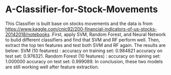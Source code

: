 # A-Classifier-for-Stock-Movements

This Classifier is built base on stocks movements and the data is from https://www.kaggle.com/cnic92/200-financial-indicators-of-us-stocks-20142018/notebooks .First, apply SVM, Random Forest, and Neural Network to bulid different classifiers and find that SVM and RF perform well. Then, extract the top ten features and test both SVM and RF again. The results are below:
SVM (10 features) : accuracy on training set: 0.984821
                    accuracy on test set: 0.976321.
Random Forest (10 features) : accuracy on training set: 1.000000
                              accuracy on test set: 0.999089.
In conclusion, these two models are still working well after feature extraction.
